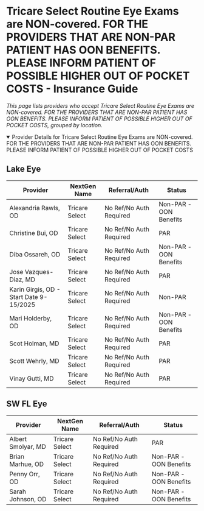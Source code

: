 # Tricare Select Routine Eye Exams are NON-covered. FOR THE PROVIDERS THAT ARE NON-PAR PATIENT HAS OON BENEFITS. PLEASE INFORM PATIENT OF POSSIBLE HIGHER OUT OF POCKET COSTS - Insurance Guide

*This page lists providers who accept Tricare Select Routine Eye Exams are NON-covered. FOR THE PROVIDERS THAT ARE NON-PAR PATIENT HAS OON BENEFITS. PLEASE INFORM PATIENT OF POSSIBLE HIGHER OUT OF POCKET COSTS, grouped by location.*

<details open><summary>Provider Details for Tricare Select Routine Eye Exams are NON-covered. FOR THE PROVIDERS THAT ARE NON-PAR PATIENT HAS OON BENEFITS. PLEASE INFORM PATIENT OF POSSIBLE HIGHER OUT OF POCKET COSTS</summary>

## Lake Eye 

| Provider | NextGen Name | Referral/Auth | Status |
|----------|-------------|--------------|--------|
| Alexandria Rawls, OD | Tricare Select | No Ref/No Auth Required | Non-PAR -OON Benefits |
| Christine Bui, OD | Tricare Select | No Ref/No Auth Required | PAR |
| Diba Ossareh, OD | Tricare Select | No Ref/No Auth Required | Non-PAR -OON Benefits |
| Jose Vazques-Diaz, MD | Tricare Select | No Ref/No Auth Required | PAR |
| Karin Girgis, OD - Start Date 9-15/2025 | Tricare Select | No Ref/No Auth Required | Non-PAR |
| Mari Holderby, OD | Tricare Select | No Ref/No Auth Required | Non-PAR -OON Benefits |
| Scot Holman, MD | Tricare Select | No Ref/No Auth Required | PAR |
| Scott Wehrly, MD | Tricare Select | No Ref/No Auth Required | PAR |
| Vinay Gutti, MD | Tricare Select | No Ref/No Auth Required | PAR |

## SW FL Eye

| Provider | NextGen Name | Referral/Auth | Status |
|----------|-------------|--------------|--------|
| Albert Smolyar, MD | Tricare Select | No Ref/No Auth Required | PAR |
| Brian Marhue, OD | Tricare Select | No Ref/No Auth Required | Non-PAR -OON Benefits |
| Penny Orr, OD | Tricare Select | No Ref/No Auth Required | Non-PAR -OON Benefits |
| Sarah Johnson, OD | Tricare Select | No Ref/No Auth Required | Non-PAR -OON Benefits |

</details>

